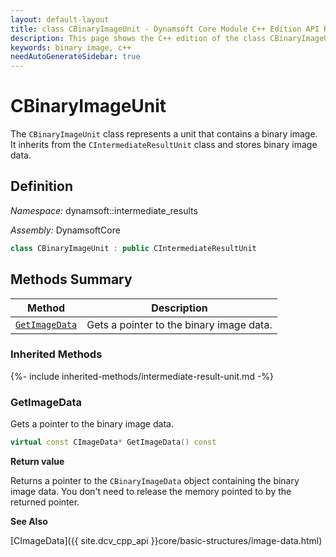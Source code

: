 ```yaml
---
layout: default-layout
title: class CBinaryImageUnit - Dynamsoft Core Module C++ Edition API Reference
description: This page shows the C++ edition of the class CBinaryImageUnit in Dynamsoft Core Module.
keywords: binary image, c++
needAutoGenerateSidebar: true
---
```


# CBinaryImageUnit

The `CBinaryImageUnit` class represents a unit that contains a binary image. It inherits from the `CIntermediateResultUnit` class and stores binary image data.

## Definition

*Namespace:* dynamsoft::intermediate_results

*Assembly:* DynamsoftCore

```cpp
class CBinaryImageUnit : public CIntermediateResultUnit 
```

## Methods Summary

| Method               | Description |
|----------------------|-------------|
| [`GetImageData`](#getimagedata) | Gets a pointer to the binary image data. |

### Inherited Methods

{%- include inherited-methods/intermediate-result-unit.md -%}

### GetImageData

Gets a pointer to the binary image data.

```cpp
virtual const CImageData* GetImageData() const
```

**Return value**

Returns a pointer to the `CBinaryImageData` object containing the binary image data. You don't need to release the memory pointed to by the returned pointer.

**See Also**

[CImageData]({{ site.dcv_cpp_api }}core/basic-structures/image-data.html)
